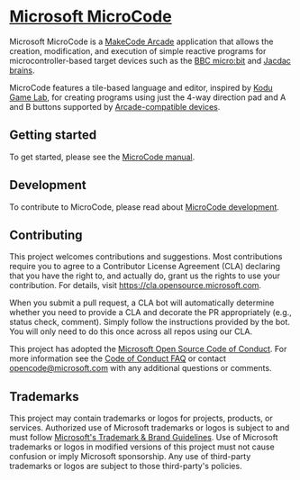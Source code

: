 # [Microsoft MicroCode](https://aka.ms/microcode)

Microsoft MicroCode is a [MakeCode Arcade](https://arcade.makecode.com/) application that allows the creation, modification, and execution of simple reactive programs for microcontroller-based target devices such as the [BBC micro:bit](https://microbit.org) and [Jacdac brains](https://microsoft.github.io/jacdac-docs/start/brains/).

MicroCode features a tile-based language and editor, inspired by [Kodu Game Lab](https://www.kodugamelab.com/), for creating programs using just the 4-way direction pad and A and B buttons supported by [Arcade-compatible devices](https://arcade.makecode.com/hardware/).

## Getting started

To get started, please see the [MicroCode manual](https://microsoft.github.io/microcode/docs/manual).

## Development

To contribute to MicroCode, please read about [MicroCode development](./docs/develop.md).

## Contributing

This project welcomes contributions and suggestions. Most contributions require you to agree to a
Contributor License Agreement (CLA) declaring that you have the right to, and actually do, grant us
the rights to use your contribution. For details, visit https://cla.opensource.microsoft.com.

When you submit a pull request, a CLA bot will automatically determine whether you need to provide
a CLA and decorate the PR appropriately (e.g., status check, comment). Simply follow the instructions
provided by the bot. You will only need to do this once across all repos using our CLA.

This project has adopted the [Microsoft Open Source Code of Conduct](https://opensource.microsoft.com/codeofconduct/).
For more information see the [Code of Conduct FAQ](https://opensource.microsoft.com/codeofconduct/faq/) or
contact [opencode@microsoft.com](mailto:opencode@microsoft.com) with any additional questions or comments.

## Trademarks

This project may contain trademarks or logos for projects, products, or services. Authorized use of Microsoft
trademarks or logos is subject to and must follow
[Microsoft's Trademark & Brand Guidelines](https://www.microsoft.com/en-us/legal/intellectualproperty/trademarks/usage/general).
Use of Microsoft trademarks or logos in modified versions of this project must not cause confusion or imply Microsoft sponsorship.
Any use of third-party trademarks or logos are subject to those third-party's policies.
